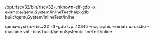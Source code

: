 /opt/riscv32/bin/riscv32-unknown-elf-gdb -x example/qemuSystem/inlineTest/help.gdb build/qemuSystem/inlineTest/inline

qemu-system-riscv32 -S -gdb tcp::12345 -nographic -serial mon:stdio -machine virt -bios build/qemuSystem/inlineTest/inline
